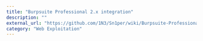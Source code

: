 ```yaml
---
title: "Burpsuite Professional 2.x integration"
description: ""
external_url: "https://github.com/1N3/Sn1per/wiki/Burpsuite-Professional-2.x-Integration"
category: "Web Exploitation"
---
```


